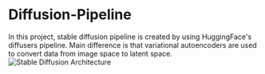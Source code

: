 # Diffusion-Pipeline
In this project, stable diffusion pipeline is created by using HuggingFace's diffusers pipeline. Main difference is that variational autoencoders are used to convert data from image space to latent space.
![Stable Diffusion Architecture](https://github.com/[serhatkurtt]/[Diffusion-Pipeline]/blob/[main]/Stable_Diffusion_architecture.png?raw=true)
